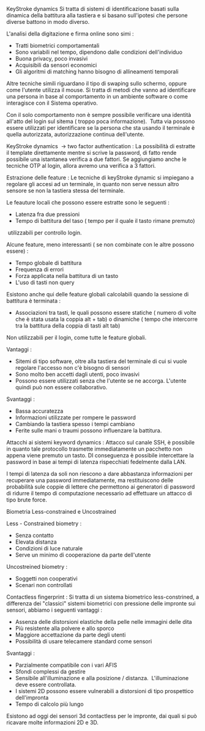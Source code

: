 KeyStroke dynamics
Si tratta di sistemi di identificazione basati sulla dinamica della battitura alla tastiera e si basano sull'ipotesi che persone diverse battono in modo diverso.

L'analisi della digitazione e firma online sono simi :
- Tratti biometrici comportamentali
- Sono variabili nel tempo, dipendono dalle condizioni dell'individuo
- Buona privacy, poco invasivi
- Acquisibili da sensori economici
- Gli algoritmi di matching hanno bisogno di allineamenti temporali

Altre tecniche simili riguardano il tipo di swaping sullo schermo, oppure come l'utente utilizza il mouse. Si tratta di metodi che vanno ad identificare una persona in base al comportamento in un ambiente software o come interagisce con il Sistema operativo.

Con il solo comportamento non è sempre possibile verificare una identità all'atto del login sul sitema ( troppo poca informazione).  Tutta via possono essere utilizzati per identificare se la persona che sta usando il terminale è quella autorizzata, autorizzazione continua dell'utente.

KeyStroke dynamics  -> two factor authentication :
La possibilità di estratte il template direttamente mentre si scrive la password, di fatto rende possibile una istantanea verifica a due fattori. Se aggiungiamo anche le tecniche OTP al login, allora avremo una verifica a 3 fattori.

Estrazione delle feature :
Le tecniche di keyStroke dynamic si impiegano a regolare gli accesi ad un terminale, in quanto non serve nessun altro sensore se non la tastiera stessa del terminale.

Le feauture locali che possono essere estratte sono le seguenti :
- Latenza fra due pressioni
- Tempo di battitura del taso ( tempo per il quale il tasto rimane premuto)

 utilizzabili per controllo login.

Alcune feature, meno interessanti ( se non combinate con le altre possono essere) :
- Tempo globale di battitura
- Frequenza di errori
- Forza applicata nella battitura di un tasto
- L'uso di tasti non query

Esistono anche qui delle feature globali calcolabili quando la sessione di battitura è terminata :
- Associazioni tra tasti, le quali possono essere statiche ( numero di volte che è stata usata la coppia alt + tab) o dinamiche ( tempo che intercorre tra la battitura della coppia di tasti alt tab)

Non utilizzabili per il login, come tutte le feature globali.

Vantaggi :
- Sitemi di tipo software, oltre alla tastiera del terminale di cui si vuole regolare l'accesso non c'è bisogno di sensori
- Sono molto ben accetti dagli utenti, poco invasivi
- Possono essere utilizzati senza che l'utente se ne accorga. L'utente quindi può non essere collaborativo.

Svantaggi :
- Bassa accuratezza
- Informazioni utilizzate per rompere le password
- Cambiando la tastiera spesso i tempi cambiano
- Ferite sulle mani o traumi possono influenzare la battitura.

Attacchi ai sistemi keyword dynamics :
Attacco sul canale SSH, è possibile in quanto tale protocollo trasmette immediatamente un pacchetto non appena viene premuto un tasto. DI conseguenza è possibile intercettare la password in base ai tempi di latenza rispecchiati fedelmente dalla LAN.

I tempi di latenza da soli non riescono a dare abbastanza informazioni per recuperare una password immediatamente, ma restituiscono delle probabilità sule coppie di lettere che permettono ai generatori di password di ridurre il tempo di computazione necessario ad effettuare un attacco di tipo brute force.

Biometria Less-constrained e Uncostrained

Less - Constrained biometry :
- Senza contatto
- Elevata distanza
- Condizioni di luce naturale
- Serve un minimo di cooperazione da parte dell'utente

Uncostreined biometry :
- Soggetti non cooperativi
- Scenari non controllati

Contactless fingerprint :
Si tratta di un sistema biometrico less-constrined, a differenza dei "classici" sistemi biometrici con pressione delle impronte sui sensori, abbiamo i seguenti vantaggi :
- Assenza delle distorsioni elastiche della pelle nelle immagini delle dita
- Più resistente alla polvere e allo sporco
- Maggiore accettazione da parte degli utenti
- Possibilità di usare telecamere standard come sensori

Svantaggi :
- Parzialmente compatibile con i vari AFIS
- Sfondi complessi da gestire
- Sensibile all'illuminazione e alla posizione / distanza.  L'illuminazione deve essere controllata.
- I sistemi 2D possono essere vulnerabili a distorsioni di tipo prospettico dell'impronta
- Tempo di calcolo più lungo

Esistono ad oggi dei sensori 3d contactless per le impronte, dai quali si può ricavare molte informazioni 2D e 3D.